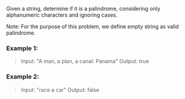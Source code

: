 Given a string, determine if it is a palindrome, considering only alphanumeric characters and ignoring cases.

Note: For the purpose of this problem, we define empty string as valid palindrome.

### Example 1:

> Input: "A man, a plan, a canal: Panama"
> Output: true
### Example 2:

> Input: "race a car"
> Output: false
 

